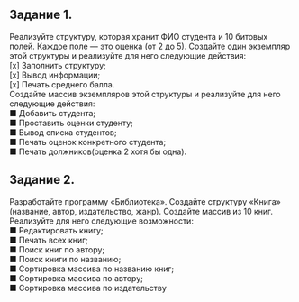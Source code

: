 ﻿## Задание 1.
Реализуйте структуру, которая хранит ФИО
студента и 10 битовых полей. Каждое поле — это оценка
(от 2 до 5).
Создайте один экземпляр этой структуры и реализуйте
для него следующие действия:  
[x] Заполнить структуру;  
[x] Вывод информации;  
[x] Печать среднего балла.  
Создайте массив экземпляров этой структуры и реализуйте для него следующие действия:  
■ Добавить студента;  
■ Проставить оценки студенту;  
■ Вывод списка студентов;  
■ Печать оценок конкретного студента;  
■ Печать должников(оценка 2 хотя бы одна).  

## Задание 2.
Разработайте программу «Библиотека». Создайте структуру «Книга» (название, автор, издательство,
жанр). Создайте массив из 10 книг. Реализуйте для него
следующие возможности:  
■ Редактировать книгу;  
■ Печать всех книг;  
■ Поиск книг по автору;  
■ Поиск книги по названию;  
■ Сортировка массива по названию книг;  
■ Сортировка массива по автору;  
■ Сортировка массива по издательству  